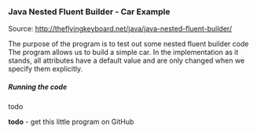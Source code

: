 ### Java Nested Fluent Builder - Car Example

Source: http://theflyingkeyboard.net/java/java-nested-fluent-builder/

The purpose of the program is to test out some nested fluent builder code
The program allows us to build a simple car. In the implementation as it stands, all attributes have a default value and are only changed
when we specify them explicitly.

##### Running the code
todo



**todo** - get this little program on GitHub
